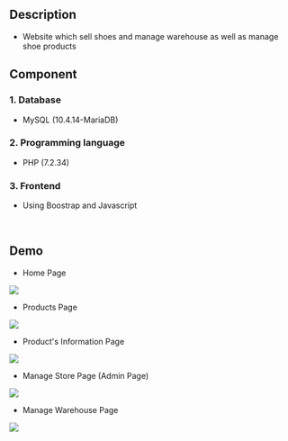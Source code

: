 <h2>Description</h2>
<ul list-style-type="circle">
  <li>Website which sell shoes and manage warehouse as well as manage shoe products</li>
</ul>
<h2>Component</h2>
<h3>1. Database</h3>
<ul list-style-type="circle">
  <li>MySQL (10.4.14-MariaDB)</li>
</ul>
<h3>2. Programming language</h3>
<ul list-style-type="circle">
  <li>PHP (7.2.34)</li>
</ul>
<h3>3. Frontend</h3>
<ul list-style-type="circle">
  <li>Using Boostrap and Javascript</li>
</ul>
<br>
<h2>Demo</h2>
<ul list-style-type="circle">
  <li>Home Page</li>
</ul>
<img src="../develop/img/screenshot/index.png" style="max-width: 100%;">
<ul list-style-type="circle">
  <li>Products Page</li>
</ul>
<img src="../develop/img/screenshot/products.png" style="max-width: 100%;">
<ul list-style-type="circle">
  <li>Product's Information Page</li>
</ul>
<img src="../develop/img/screenshot/productinfo.png" style="max-width: 100%;">
<ul list-style-type="circle">
  <li>Manage Store Page (Admin Page)</li>
</ul>
<img src="../develop/img/screenshot/admin.png" style="max-width: 100%;">
<ul list-style-type="circle">
  <li>Manage Warehouse Page</li>
</ul>
<img src="../develop/img/screenshot/kho.png" style="max-width: 100%;">
